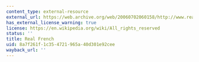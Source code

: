 ```yaml
---
content_type: external-resource
external_url: https://web.archive.org/web/20060702060158/http://www.realfrench.net/fv/index.php#trav
has_external_license_warning: true
license: https://en.wikipedia.org/wiki/All_rights_reserved
status: ''
title: Real French
uid: 8a7f261f-1c35-4721-965a-40d301e92cee
wayback_url: ''
---
```

